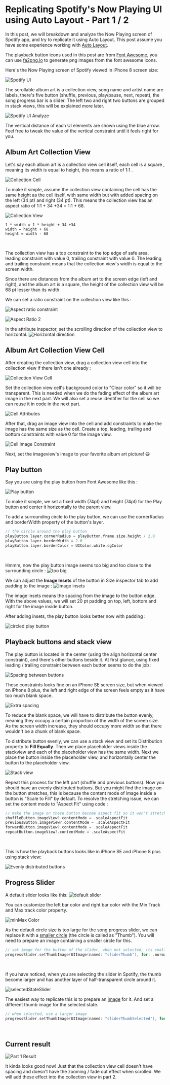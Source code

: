 # Replicating Spotify's Now Playing UI using Auto Layout - Part 1 / 2

In this post, we will breakdown and analyze the Now Playing screen of Spotify app, and try to replicate it  using Auto Layout. This post assume you have some experience working with [Auto Layout](https://fluffy.es/making-sense-of-auto-layout/). 

The playback button icons used in this post are from [Font Awesome](https://fontawesome.com), you can use [fa2png.io](http://fa2png.io) to generate png images from the font awesome icons.



Here's the Now Playing screen of Spotify viewed in iPhone 8 screen size: 

![Spotify UI](https://iosimage.s3.amazonaws.com/2018/24-spotify/spotifyUI.png)



The scrollable album art is a collection view, song name and artist name are labels, there's five button (shuffle, previous, play/pause, next, repeat), the song progress bar is a slider. The left two and right two buttons are grouped in stack views, this will be explained more later. 



![Spotify UI Analyze](https://iosimage.s3.amazonaws.com/2018/24-spotify/spotifyAnalyze.png)



The vertical distance of each UI elements are shown using the blue arrow. Feel free to tweak the value of the vertical constraint until it feels right for you.


## Album Art Collection View

Let's say each album art is a collection view cell itself, each cell is a square , meaning its width is equal to height, this means a ratio of 1:1 .

![Collection Cell](https://iosimage.s3.amazonaws.com/2018/24-spotify/collectionCell.png)



To make it simple, assume the collection view containing the cell has the same height as the cell itself, with same width but with added spacing on the left (34 pt) and right (34 pt). This means the collection view has an aspect ratio of 1:1 + 34 +34 = 1:1 + 68.

![Collection View](https://iosimage.s3.amazonaws.com/2018/24-spotify/collectionView.png)



```
1 * width = 1 * height + 34 +34
width = height + 68
height = width - 68
```

<br>

The collection view has a top constraint to the top edge of safe area, leading constraint with value 0, trailing constraint with value 0. The leading and trailing constraint means that the collection view's width is equal to the screen width.



Since there are distances from the album art to the screen edge (left and right), and the album art is a square, the height of the collection view will be 68 pt lesser than its width.



We can set a ratio constraint on the collection view like this :  

![Aspect ratio constraint](https://iosimage.s3.amazonaws.com/2018/24-spotify/aspectRatio1.png)



![Aspect Ratio 2](https://iosimage.s3.amazonaws.com/2018/24-spotify/aspectRatio2.png)



In the attribute inspector, set the scrolling direction of the collection view to horizontal.
![Horizontal direction](https://iosimage.s3.amazonaws.com/2018/24-spotify/collectionHorizontal.png)



## Album Art Collection View Cell

After creating the collection view, drag a collection view cell into the collection view if there isn't one already : 

![Collection View Cell](https://iosimage.s3.amazonaws.com/2018/24-spotify/addCell.png)



Set the collection view cell's background color to "Clear color" so it will be transparent. This is needed when we do the fading effect of the album art image in the next part.  We will also set a reuse identifier for the cell so we can reuse it in code in the next part.

![Cell Attributes](https://iosimage.s3.amazonaws.com/2018/24-spotify/cellAttributes.png)



After that, drag an image view into the cell and add constraints to make the image has the same size as the cell. Create a top, leading, trailing and bottom constraints with value 0 for the image view.

![Cell Image Constraint](https://iosimage.s3.amazonaws.com/2018/24-spotify/cellImageConstraint.png)



Next, set the imageview's image to your favorite album art picture! 😆



## Play button

Say you are using the play button from Font Awesome like this :  

![Play button](https://iosimage.s3.amazonaws.com/2018/24-spotify/playButton.png)



To make it simple, we set a fixed width (74pt) and height (74pt) for the Play button and center it horizontally to the parent view.



To add a surrounding circle to the play button, we can use the cornerRadius and borderWidth property of the button's layer.

```swift
// the circle around the play button
playButton.layer.cornerRadius = playButton.frame.size.height / 2.0
playButton.layer.borderWidth = 2.0
playButton.layer.borderColor = UIColor.white.cgColor
```

<br>

Hmmm, now the play button image seems too big and too close to the surrounding circle :
![too big](https://iosimage.s3.amazonaws.com/2018/24-spotify/tooBig.png)



We can adjust the **Image Insets** of the button in Size inspector tab to add padding to the image : 
![Image insets](https://iosimage.s3.amazonaws.com/2018/24-spotify/imageInsets.png)



The image insets means the spacing from the image to the button edge. With the above values, we will set 20 pt padding on top, left, bottom and right for the image inside button.



After adding insets, the play button looks better now with padding :

![circled play button](https://iosimage.s3.amazonaws.com/2018/24-spotify/circledPlayButton.png)



## Playback buttons and stack view

The play button is located in the center (using the align horizontal center constraint), and there's other buttons beside it. At first glance, using fixed leading / trailing constraint between each button seems to do the job : 

![Spacing between buttons](https://iosimage.s3.amazonaws.com/2018/24-spotify/spacing.png)



These constraints looks fine on an iPhone SE screen size, but when viewed on iPhone 8 plus, the left and right edge of the screen feels empty as it have too much blank space.

![Extra spacing](https://iosimage.s3.amazonaws.com/2018/24-spotify/extraSpacing.png)



To reduce the blank space, we will have to distribute the button evenly, meaning they occupy a certain proportion of the width of the screen size. As the screen width increase, they should occupy more width so that there wouldn't be a chunk of blank space.




To distribute button evenly, we can use a stack view and set its Distribution property to **Fill Equally**. Then we place placeholder views inside the stackview and each of the placeholder view has the same width. Next we place the button inside the placeholder view, and horizontally center the button to the placeholder view.

![Stack view](https://iosimage.s3.amazonaws.com/2018/24-spotify/buttonStackView.png)



Repeat this process for the left part (shuffle and previous buttons). Now you should have an evenly distributed buttons. But you might find the image on the button stretches, this is because the content mode of image inside a button is "Scale to Fill" by default. To resolve the stretching issue, we can set the content mode to "Aspect Fit" using code :

```swift
// make the image on these button become aspect fit so it won't stretch
shuffleButton.imageView?.contentMode = .scaleAspectFit
previousButton.imageView?.contentMode = .scaleAspectFit
forwardButton.imageView?.contentMode = .scaleAspectFit
repeatButton.imageView?.contentMode = .scaleAspectFit
```

<br>



This is how the playback buttons looks like in iPhone SE and iPhone 8 plus using stack view:  

![Evenly distributed buttons](https://iosimage.s3.amazonaws.com/2018/24-spotify/buttonsCompare.png)



## Progress Slider

A default slider looks like this: 
![default slider](https://iosimage.s3.amazonaws.com/2018/24-spotify/defaultSlider.png)



You can customize the left bar color and right bar color with the Min Track and Max track color property.

![minMax Color](https://iosimage.s3.amazonaws.com/2018/24-spotify/minMaxColor.png)



As the default circle size is too large for the song progress slider, we can replace it with a [smaller circle](https://iosimage.s3.amazonaws.com/2018/24-spotify/sliderThumb.png) (the circle is called as "Thumb"). You will need to prepare an image containing a smaller circle for this.

```swift
// set image for the button of the slider, when not selected, its small
progressSlider.setThumbImage(UIImage(named: "sliderThumb"), for: .normal)
```

<br>



If you have noticed, when you are selecting the slider in Spotify, the thumb become larger and has another layer of half-transparent circle around it. 

![selectedStateSlider](https://iosimage.s3.amazonaws.com/2018/24-spotify/selectedState.png)


The easiest way to replicate this is to prepare an [image](https://iosimage.s3.amazonaws.com/2018/24-spotify/sliderThumbSelected.png) for it. And set a different thumb image for the selected state.

```swift
// when selected, use a larger image
progressSlider.setThumbImage(UIImage(named: "sliderThumbSelected"), for: .highlighted)
```

<br>



## Current result

![Part 1 Result](https://iosimage.s3.amazonaws.com/2018/24-spotify/part1result.png)

It kinda looks good now! Just that the collection view cell doesn't have spacing and doesn't have the zooming / fade out effect when scrolled. We will add these effect into the collection view in part 2.
